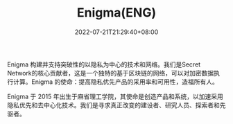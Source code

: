﻿---
weight: 
title: "Enigma(ENG)"
description: "Enigma 构建并支持突破性的以隐私为中心的技术和网络。我们是Secret Network的核心贡献者，这是一个独特的基于区块链的网络，可以对加密数据执行计算。"
date: 2022-07-21T21:29:40+08:00
lastmod: 2022-07-21T10:55:40+08:00
draft: false
authors: ["Cindy"]
featuredImage: "enigmaeng.jpg"
link: "https://www.enigma.co/"
tags: ["数字代币","Enigma(ENG)"]
categories: ["navigation"]
navigation: ["数字代币"]
lightgallery: true
toc: true
pinned: false
recommend: false
recommend1: false
---
Enigma 构建并支持突破性的以隐私为中心的技术和网络。我们是Secret Network的核心贡献者，这是一个独特的基于区块链的网络，可以对加密数据执行计算。Enigma 的使命：提高隐私优先产品的采用率和可用性，造福所有人。

Enigma 于 2015 年出生于麻省理工学院，其使命是创造产品和系统，以加速采用隐私优先和去中心化技术。我们是寻求真正改变的建设者、研究人员、探索者和先驱者。